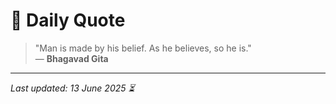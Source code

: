 # 📜 Daily Quote

> "Man is made by his belief. As he believes, so he is."  
> — **Bhagavad Gita**

---

_Last updated: 13 June 2025 ⏳_
